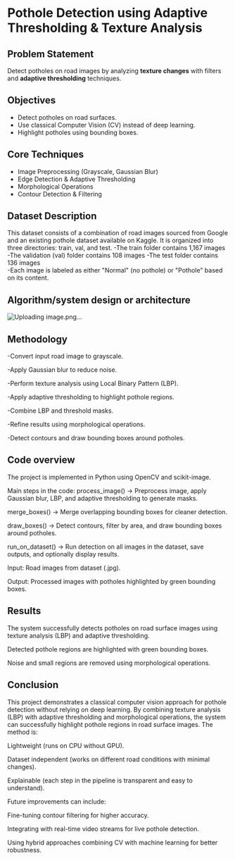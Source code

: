 # Pothole Detection using Adaptive Thresholding & Texture Analysis

## Problem Statement
Detect potholes on road images by analyzing **texture changes** with filters and **adaptive thresholding** techniques.

## Objectives
- Detect potholes on road surfaces.
- Use classical Computer Vision (CV) instead of deep learning.
- Highlight potholes using bounding boxes.

## Core Techniques
- Image Preprocessing (Grayscale, Gaussian Blur)
- Edge Detection & Adaptive Thresholding
- Morphological Operations
- Contour Detection & Filtering

## Dataset Description

This dataset consists of a combination of road images sourced from Google and an existing pothole dataset available on Kaggle. It is organized into three directories: train, val, and test.
-The train folder contains 1,167 images
-The validation (val) folder contains 108 images
-The test folder contains 136 images<br>
-Each image is labeled as either "Normal" (no pothole) or "Pothole" based on its content.

## Algorithm/system design or architecture
![Uploading image.png…]()


## Methodology
-Convert input road image to grayscale.

-Apply Gaussian blur to reduce noise.

-Perform texture analysis using Local Binary Pattern (LBP).

-Apply adaptive thresholding to highlight pothole regions.

-Combine LBP and threshold masks.

-Refine results using morphological operations.

-Detect contours and draw bounding boxes around potholes.

## Code overview
The project is implemented in Python using OpenCV and scikit-image.

Main steps in the code:
process_image() → Preprocess image, apply Gaussian blur, LBP, and adaptive thresholding to generate masks.

merge_boxes() → Merge overlapping bounding boxes for cleaner detection.

draw_boxes() → Detect contours, filter by area, and draw bounding boxes around potholes.

run_on_dataset() → Run detection on all images in the dataset, save outputs, and optionally display results.

Input: Road images from dataset (.jpg).

Output: Processed images with potholes highlighted by green bounding boxes.

## Results 
The system successfully detects potholes on road surface images using texture analysis (LBP) and adaptive thresholding.

Detected pothole regions are highlighted with green bounding boxes.

Noise and small regions are removed using morphological operations.

## Conclusion
This project demonstrates a classical computer vision approach for pothole detection without relying on deep learning. 
By combining texture analysis (LBP) with adaptive thresholding and morphological operations, the system can successfully highlight pothole regions in road surface images.
The method is:

Lightweight (runs on CPU without GPU).

Dataset independent (works on different road conditions with minimal changes).

Explainable (each step in the pipeline is transparent and easy to understand).

Future improvements can include:

Fine-tuning contour filtering for higher accuracy.

Integrating with real-time video streams for live pothole detection.

Using hybrid approaches combining CV with machine learning for better robustness.
